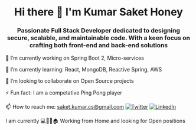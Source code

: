 <h1 align="center"> Hi there 👋 I'm Kumar Saket Honey </h1>

<h3 align="center">Passionate Full Stack Developer dedicated to designing secure, scalable, and maintainable code. With a keen focus on crafting both front-end and back-end solutions </h3>

 🔭 I’m currently working on Spring Boot 2, Micro-services
 
 🌱 I’m currently learning: React, MongoDB, Reactive Spring, AWS
 
 👯 I’m looking to collaborate on Open Source projects
 
 ⚡ Fun fact: I am a competative Ping Pong player

 📫 How to reach me: 
      saket.kumar.cs@gmail.com
      [![Twitter](https://example.com/twitter_logo.png)](https://twitter.com/sakethoney)
      [![LinkedIn](https://example.com/linkedin_logo.png)](https://www.linkedin.com/in/kumar-saket-honey-27a366a/)    
      
 I am currently 💻📱🧑🏠 Working from Home and looking for Open positions

